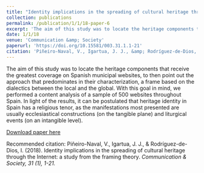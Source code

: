```yaml
---
title: "Identity implications in the spreading of cultural heritage through the Internet: a study from the framing theory"
collection: publications
permalink: /publication/1/1/18-paper-6
excerpt: 'The aim of this study was to locate the heritage components that receive the greatest coverage on Spanish municipal websites, to then point out the approach that predominates in their characterization, a frame based on the dialectics between the local and the global. With this goal in mind, we performed a content analysis of a sample of 500 websites throughout Spain. In light of the results, it can be postulated that heritage identity in Spain has a religious tenor, as the manifestations most presented are usually ecclesiastical constructions (on the tangible plane) and liturgical events (on an intangible level).'
date: 1/1/18
venue: 'Communication &amp; Society'
paperurl: 'https://doi.org/10.15581/003.31.1.1-21'
citation: 'Piñeiro-Naval, V., Igartua, J. J., &amp; Rodríguez-de-Dios, I. (2018). Identity implications in the spreading of cultural heritage through the Internet: a study from the framing theory. <i>Communication &amp; Society, 31<i> (1), 1-21.'
---
```

The aim of this study was to locate the heritage components that receive the greatest coverage on Spanish municipal websites, to then point out the approach that predominates in their characterization, a frame based on the dialectics between the local and the global. With this goal in mind, we performed a content analysis of a sample of 500 websites throughout Spain. In light of the results, it can be postulated that heritage identity in Spain has a religious tenor, as the manifestations most presented are usually ecclesiastical constructions (on the tangible plane) and liturgical events (on an intangible level).

[Download paper here](https://doi.org/10.15581/003.31.1.1-21)

Recommended citation: Piñeiro-Naval, V., Igartua, J. J., & Rodríguez-de-Dios, I. (2018). Identity implications in the spreading of cultural heritage through the Internet: a study from the framing theory. <i>Communication & Society, 31<i> (1), 1-21.
